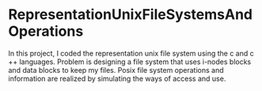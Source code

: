 # RepresentationUnixFileSystemsAndOperations

In this project, I coded the representation unix file system using the c and c ++ languages.
Problem is designing a file system that uses i-nodes blocks and data blocks to keep my files. Posix
file system operations and information are realized by simulating the ways of access and use.
